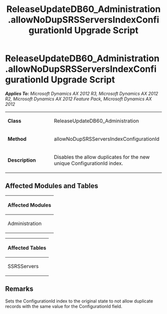 ﻿---
title: ReleaseUpdateDB60_Administration.allowNoDupSRSServersIndexConfigurationId Upgrade Script
TOCTitle: ReleaseUpdateDB60_Administration.allowNoDupSRSServersIndexConfigurationId Upgrade Script
ms:assetid: b8abe221-8048-c96f-62b7-c9f0214f805a
ms:mtpsurl: https://msdn.microsoft.com/en-us/library/JJ737077(v=AX.60)
ms:contentKeyID: 49710759
ms.date: 05/18/2015
mtps_version: v=AX.60
---

# ReleaseUpdateDB60\_Administration.allowNoDupSRSServersIndexConfigurationId Upgrade Script 


_**Applies To:** Microsoft Dynamics AX 2012 R3, Microsoft Dynamics AX 2012 R2, Microsoft Dynamics AX 2012 Feature Pack, Microsoft Dynamics AX 2012_

<table>
<colgroup>
<col style="width: 50%" />
<col style="width: 50%" />
</colgroup>
<tbody>
<tr class="odd">
<td><p><strong>Class</strong></p></td>
<td><p>ReleaseUpdateDB60_Administration</p></td>
</tr>
<tr class="even">
<td><p><strong>Method</strong></p></td>
<td><p>allowNoDupSRSServersIndexConfigurationId</p></td>
</tr>
<tr class="odd">
<td><p><strong>Description</strong></p></td>
<td><p>Disables the allow duplicates for the new unique ConfigurationId index.</p></td>
</tr>
</tbody>
</table>


## Affected Modules and Tables

<table>
<colgroup>
<col style="width: 100%" />
</colgroup>
<thead>
<tr class="header">
<th><p>Affected Modules</p></th>
</tr>
</thead>
<tbody>
<tr class="odd">
<td><p>Administration</p></td>
</tr>
</tbody>
</table>


<table>
<colgroup>
<col style="width: 100%" />
</colgroup>
<thead>
<tr class="header">
<th><p>Affected Tables</p></th>
</tr>
</thead>
<tbody>
<tr class="odd">
<td><p>SSRSServers</p></td>
</tr>
</tbody>
</table>


## Remarks

Sets the ConfigurationId index to the original state to not allow duplicate records with the same value for the ConfigurationId field.

  


